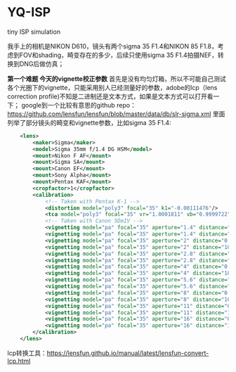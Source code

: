 # YQ-ISP
tiny ISP simulation

我手上的相机是NIKON D610，镜头有两个sigma 35 F1.4和NIKON 85 F1.8，考虑到FOV和shading，畸变存在的多少，后续只使用sigma 35 F1.4拍摄NEF，转换到DNG后做仿真；

**第一个难题 今天的vignette校正参数**
首先是没有均匀灯箱，所以不可能自己测试各个光圈下的vignette，只能采用别人已经测量好的参数，adobe的lcp（lens correction profile)不知是二进制还是文本方式，如果是文本方式可以打开看一下；
google到一个比较有意思的github repo：
https://github.com/lensfun/lensfun/blob/master/data/db/slr-sigma.xml
里面列举了部分镜头的畸变和vignette参数，比如sigma 35 F1.4:
```xml
    <lens>
        <maker>Sigma</maker>
        <model>Sigma 35mm f/1.4 DG HSM</model>
        <mount>Nikon F AF</mount>
        <mount>Sigma SA</mount>
        <mount>Canon EF</mount>
        <mount>Sony Alpha</mount>
        <mount>Pentax KAF</mount>
        <cropfactor>1</cropfactor>
        <calibration>
            <!-- Taken with Pentax K-1 -->
            <distortion model="poly3" focal="35" k1="-0.00111476"/>
            <tca model="poly3" focal="35" vr="1.0001811" vb="0.9999722"/>
            <!-- Taken with Canon 5DmIV -->
            <vignetting model="pa" focal="35" aperture="1.4" distance="0.3" k1="-1.2015" k2="0.9026" k3="-0.3583"/>
            <vignetting model="pa" focal="35" aperture="1.4" distance="1000" k1="-1.8858" k2="1.9295" k3="-0.8556"/>
            <vignetting model="pa" focal="35" aperture="2" distance="0.3" k1="-0.1579" k2="-0.3705" k3="0.0878"/>
            <vignetting model="pa" focal="35" aperture="2" distance="1000" k1="-0.2270" k2="-1.0931" k3="0.6582"/>
            <vignetting model="pa" focal="35" aperture="2.8" distance="0.3" k1="-0.2655" k2="0.0048" k3="0.0296"/>
            <vignetting model="pa" focal="35" aperture="2.8" distance="1000" k1="-0.2521" k2="-0.1862" k3="-0.0193"/>
            <vignetting model="pa" focal="35" aperture="4" distance="0.3" k1="-0.2681" k2="0.0047" k3="0.0334"/>
            <vignetting model="pa" focal="35" aperture="4" distance="1000" k1="-0.3937" k2="0.2511" k3="-0.2028"/>
            <vignetting model="pa" focal="35" aperture="5.6" distance="0.3" k1="-0.2729" k2="0.0160" k3="0.0253"/>
            <vignetting model="pa" focal="35" aperture="5.6" distance="1000" k1="-0.3411" k2="0.0175" k3="0.0299"/>
            <vignetting model="pa" focal="35" aperture="8" distance="0.3" k1="-0.2754" k2="0.0196" k3="0.0226"/>
            <vignetting model="pa" focal="35" aperture="8" distance="1000" k1="-0.3436" k2="0.0164" k3="0.0327"/>
            <vignetting model="pa" focal="35" aperture="11" distance="0.3" k1="-0.2803" k2="0.0277" k3="0.0162"/>
            <vignetting model="pa" focal="35" aperture="11" distance="1000" k1="-0.3530" k2="0.0292" k3="0.0271"/>
            <vignetting model="pa" focal="35" aperture="16" distance="0.3" k1="-0.2898" k2="0.0395" k3="0.0103"/>
            <vignetting model="pa" focal="35" aperture="16" distance="1000" k1="-0.3670" k2="0.0498" k3="0.0171"/>
        </calibration>
    </lens>
```
lcp转换工具：https://lensfun.github.io/manual/latest/lensfun-convert-lcp.html
